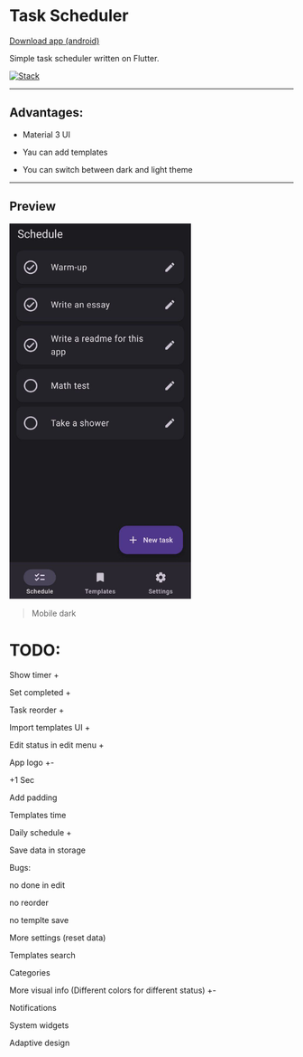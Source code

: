 # Task Scheduler

[Download app (android)](https://github.com/Gjils/task-scheduler/blob/main/preview/task-scheduler.apk)

Simple task scheduler written on Flutter.

[![Stack](https://skillicons.dev/icons?i=flutter)](https://skillicons.dev)

---

## Advantages:

- Material 3 UI

- Yau can add templates

- You can switch between dark and light theme

---

## Preview

<img src="https://github.com/Gjils/task-scheduler/blob/main/preview/mobile-dark.jpg" alt="Mobile dark" width="322"/>

> Mobile dark

# TODO:

Show timer +

Set completed +

Task reorder +

Import templates UI +

Edit status in edit menu +

App logo +-

+1 Sec

Add padding

Templates time

Daily schedule +

Save data in storage 

Bugs:

no done in edit

no reorder

no templte save

More settings (reset data)

Templates search

Categories

More visual info (Different colors for different status) +-

Notifications

System widgets

Adaptive design

